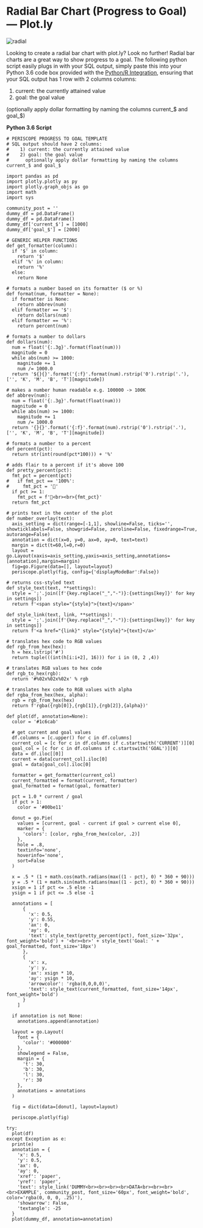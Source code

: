 # Radial Bar Chart (Progress to Goal) — Plot.ly

![radial](/Python/Radial_Bar_Charts_Plotly/Images/radial.png)

Looking to create a radial bar chart with plot.ly? Look no further! Radial bar charts are a great way to show progress to a goal. The following python script easily plugs in with your SQL output, simply paste this into your Python 3.6 code box provided with the [Python/R Integration](https://doc.periscopedata.com/article/r-and-python), ensuring that your SQL output has 1 row with 2 columns columns:

1. current: the currently  attained value
2. goal: the goal value

(optionally apply dollar formatting by naming the columns  current_$ and goal_$)

**Python 3.6 Script**

	# PERISCOPE PROGRESS TO GOAL TEMPLATE
	# SQL output should have 2 columns:
	#    1) current: the currently attained value
	#    2) goal: the goal value
	#      optionally apply dollar formatting by naming the columns current_$ and goal_$

	import pandas as pd
	import plotly.plotly as py
	import plotly.graph_objs as go
	import math
	import sys

	community_post = ''
	dummy_df = pd.DataFrame()
	dummy_df = pd.DataFrame()
	dummy_df['current_$'] = [1000]
	dummy_df['goal_$'] = [2000]

	# GENERIC HELPER FUNCTIONS
	def get_formatter(column):
	  if '$' in column:
	    return '$'
	  elif '%' in column:
	    return '%'
	  else:
	    return None

	# formats a number based on its formatter ($ or %)
	def format(num, formatter = None):
	  if formatter is None:
	    return abbrev(num)
	  elif formatter == '$':
	    return dollars(num)
	  elif formatter == '%':
	    return percent(num)

	# formats a number to dollars
	def dollars(num):
	  num = float('{:.3g}'.format(float(num)))
	  magnitude = 0
	  while abs(num) >= 1000:
	    magnitude += 1
	    num /= 1000.0
	  return '${}{}'.format('{:f}'.format(num).rstrip('0').rstrip('.'), ['', 'K', 'M', 'B', 'T'][magnitude])

	# makes a number human readable e.g. 100000 -> 100K
	def abbrev(num):
	  num = float('{:.3g}'.format(float(num)))
	  magnitude = 0
	  while abs(num) >= 1000:
	    magnitude += 1
	    num /= 1000.0
	  return '{}{}'.format('{:f}'.format(num).rstrip('0').rstrip('.'), ['', 'K', 'M', 'B', 'T'][magnitude])

	# formats a number to a percent
	def percent(pct):
	  return str(int(round(pct*100))) + '%'

	# adds flair to a percent if it's above 100
	def pretty_percent(pct):
	  fmt_pct = percent(pct)
	#   if fmt_pct == '100%':
	#     fmt_pct = '💯'
	  if pct >= 1:
	    fmt_pct = f'🎊<br><br>{fmt_pct}'
	  return fmt_pct

	# prints text in the center of the plot
	def number_overlay(text):
	  axis_setting = dict(range=[-1,1], showline=False, ticks='', showticklabels=False, showgrid=False, zeroline=False, fixedrange=True, autorange=False)
	  annotation = dict(x=0, y=0, ax=0, ay=0, text=text)
	  margin = dict(t=60,l=0,r=0)
	  layout = go.Layout(xaxis=axis_setting,yaxis=axis_setting,annotations=[annotation],margin=margin)
	  fig=go.Figure(data=[], layout=layout)
	  periscope.plotly(fig, config={'displayModeBar':False})

	# returns css-styled text
	def style_text(text, **settings):
	  style = ';'.join([f'{key.replace("_","-")}:{settings[key]}' for key in settings])
	  return f'<span style="{style}">{text}</span>'

	def style_link(text, link, **settings):
	  style = ';'.join([f'{key.replace("_","-")}:{settings[key]}' for key in settings])
	  return f'<a href="{link}" style="{style}">{text}</a>'

	# translates hex code to RGB values
	def rgb_from_hex(hex):
	  h = hex.lstrip('#')
	  return tuple(((int(h[i:i+2], 16))) for i in (0, 2 ,4))

	# translates RGB values to hex code
	def rgb_to_hex(rgb):
	  return '#%02x%02x%02x' % rgb

	# translates hex code to RGB values with alpha
	def rgba_from_hex(hex, alpha):
	  rgb = rgb_from_hex(hex)
	  return f'rgba({rgb[0]},{rgb[1]},{rgb[2]},{alpha})'

	def plot(df, annotation=None):
	  color = '#1c6cab'

	  # get current and goal values
	  df.columns = [c.upper() for c in df.columns]
	  current_col = [c for c in df.columns if c.startswith('CURRENT')][0]
	  goal_col = [c for c in df.columns if c.startswith('GOAL')][0]
	  data = df.iloc[[0]]
	  current = data[current_col].iloc[0]
	  goal = data[goal_col].iloc[0]

	  formatter = get_formatter(current_col)
	  current_formatted = format(current, formatter)
	  goal_formatted = format(goal, formatter)

	  pct = 1.0 * current / goal
	  if pct > 1:
	    color = '#00be11'

	  donut = go.Pie(
	    values = [current, goal - current if goal > current else 0],
	    marker = {
	      'colors': [color, rgba_from_hex(color, .2)]
	    },
	    hole = .8,
	    textinfo='none',
	    hoverinfo='none',
	    sort=False
	  )

	  x = .5 * (1 + math.cos(math.radians(max((1 - pct), 0) * 360 + 90)))
	  y = .5 * (1 + math.sin(math.radians(max((1 - pct), 0) * 360 + 90)))
	  xsign = 1 if pct <= .5 else -1
	  ysign = 1 if pct <= .5 else -1

	  annotations = [
	      {
	        'x': 0.5,
	        'y': 0.55,
	        'ax': 0,
	        'ay': 0,
	        'text': style_text(pretty_percent(pct), font_size='32px', font_weight='bold') + '<br><br>' + style_text('Goal: ' + goal_formatted, font_size='18px')
	      },
	      {
	        'x': x,
	        'y': y,
	        'ax': xsign * 10,
	        'ay': ysign * 10,
	        'arrowcolor': 'rgba(0,0,0,0)',
	        'text': style_text(current_formatted, font_size='14px', font_weight='bold')
	      }
	    ]

	  if annotation is not None:
	    annotations.append(annotation)

	  layout = go.Layout(
	    font = {
	      'color': '#000000'
	    },
	    showlegend = False,
	    margin = {
	      't': 30,
	      'b': 30,
	      'l': 30,
	      'r': 30
	    },
	    annotations = annotations
	  )

	  fig = dict(data=[donut], layout=layout)

	  periscope.plotly(fig)

	try:
	  plot(df)
	except Exception as e:
	  print(e)
	  annotation = {
	    'x': 0.5,
	    'y': 0.5,
	    'ax': 0,
	    'ay': 0,
	    'xref': 'paper',
	    'yref': 'paper',
	    'text': style_link('DUMMY<br><br><br><br>DATA<br><br><br><br>EXAMPLE', community_post, font_size='60px', font_weight='bold', color='rgba(0, 0, 0, .25)'),
	    'showarrow': False,
	    'textangle': -25
	  }
	  plot(dummy_df, annotation=annotation)